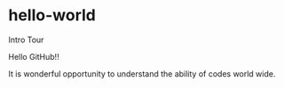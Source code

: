 # hello-world
Intro Tour


Hello GitHub!!

It is wonderful opportunity to understand the ability of codes world wide.
